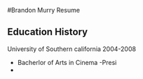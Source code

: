 #Brandon Murry Resume

## Education History
University of Southern california 2004-2008
- Bacherlor of Arts in Cinema
-Presi
-
